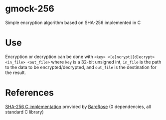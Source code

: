 # gmock-256
Simple encryption algorithm based on SHA-256 implemented in C

# Use
Encryption or decryption can be done with
`<key> <[e]ncrypt|[d]ecrypt> <in_file> <out_file>`
where `key` is a 32-bit unsigned int, `in_file` is the path to the data to be encrypted/decrypted, and `out_file` is the destination for the result.

# References
[SHA-256 C implementation](https://github.com/BareRose/lonesha256) provided by [BareRose](https://github.com/BareRose) (0 dependencies, all standard C library)
